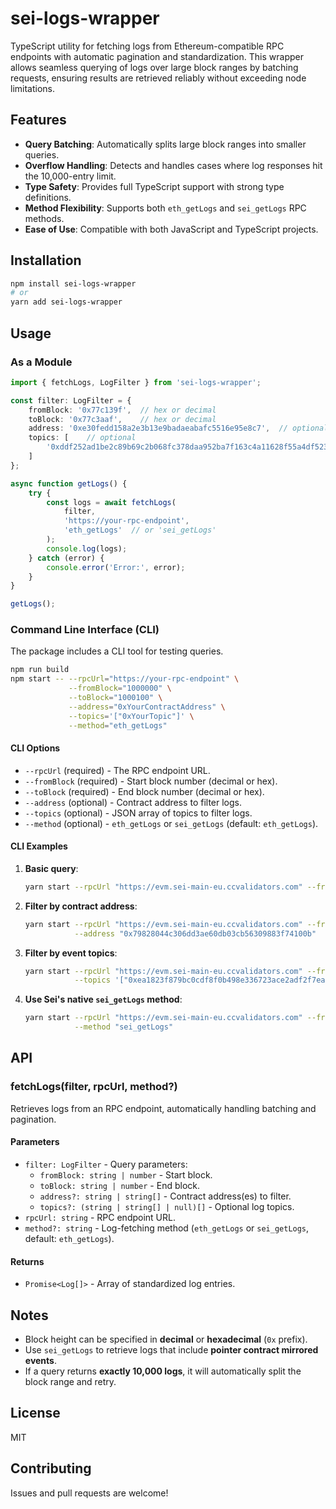 # sei-logs-wrapper

TypeScript utility for fetching logs from Ethereum-compatible RPC endpoints with automatic pagination and standardization. This wrapper allows seamless querying of logs over large block ranges by batching requests, ensuring results are retrieved reliably without exceeding node limitations.

## Features

- **Query Batching**: Automatically splits large block ranges into smaller queries.
- **Overflow Handling**: Detects and handles cases where log responses hit the 10,000-entry limit.
- **Type Safety**: Provides full TypeScript support with strong type definitions.
- **Method Flexibility**: Supports both `eth_getLogs` and `sei_getLogs` RPC methods.
- **Ease of Use**: Compatible with both JavaScript and TypeScript projects.

## Installation

```bash
npm install sei-logs-wrapper
# or
yarn add sei-logs-wrapper
```

## Usage

### As a Module

```typescript
import { fetchLogs, LogFilter } from 'sei-logs-wrapper';

const filter: LogFilter = {
    fromBlock: '0x77c139f',  // hex or decimal
    toBlock: '0x77c3aaf',    // hex or decimal
    address: '0xe30fedd158a2e3b13e9badaeabafc5516e95e8c7',  // optional
    topics: [    // optional
        '0xddf252ad1be2c89b69c2b068fc378daa952ba7f163c4a11628f55a4df523b3ef'
    ]
};

async function getLogs() {
    try {
        const logs = await fetchLogs(
            filter,
            'https://your-rpc-endpoint',
            'eth_getLogs'  // or 'sei_getLogs'
        );
        console.log(logs);
    } catch (error) {
        console.error('Error:', error);
    }
}

getLogs();
```

### Command Line Interface (CLI)

The package includes a CLI tool for testing queries.

```bash
npm run build
npm start -- --rpcUrl="https://your-rpc-endpoint" \
             --fromBlock="1000000" \
             --toBlock="1000100" \
             --address="0xYourContractAddress" \
             --topics='["0xYourTopic"]' \
             --method="eth_getLogs"
```

#### CLI Options

- `--rpcUrl` (required) - The RPC endpoint URL.
- `--fromBlock` (required) - Start block number (decimal or hex).
- `--toBlock` (required) - End block number (decimal or hex).
- `--address` (optional) - Contract address to filter logs.
- `--topics` (optional) - JSON array of topics to filter logs.
- `--method` (optional) - `eth_getLogs` or `sei_getLogs` (default: `eth_getLogs`).

#### CLI Examples

1. **Basic query**:
    ```bash
    yarn start --rpcUrl "https://evm.sei-main-eu.ccvalidators.com" --fromBlock "79293881" --toBlock "80293881"
    ```

2. **Filter by contract address**:
    ```bash
    yarn start --rpcUrl "https://evm.sei-main-eu.ccvalidators.com" --fromBlock "79293881" --toBlock "80293881" \
               --address "0x79828044c306dd3ae60db03cb56309883f74100b"
    ```

3. **Filter by event topics**:
    ```bash
    yarn start --rpcUrl "https://evm.sei-main-eu.ccvalidators.com" --fromBlock "79293881" --toBlock "80293881" \
               --topics '["0xea1823f879bc0cdf8f0b498e336723ace2adf2f7ea9c0a0257b0ba3e5783a956"]'
    ```

4. **Use Sei's native `sei_getLogs` method**:
    ```bash
    yarn start --rpcUrl "https://evm.sei-main-eu.ccvalidators.com" --fromBlock "79293881" --toBlock "80293881" \
               --method "sei_getLogs"
    ```

## API

### fetchLogs(filter, rpcUrl, method?)

Retrieves logs from an RPC endpoint, automatically handling batching and pagination.

#### Parameters

- `filter: LogFilter` - Query parameters:
  - `fromBlock: string | number` - Start block.
  - `toBlock: string | number` - End block.
  - `address?: string | string[]` - Contract address(es) to filter.
  - `topics?: (string | string[] | null)[]` - Optional log topics.
- `rpcUrl: string` - RPC endpoint URL.
- `method?: string` - Log-fetching method (`eth_getLogs` or `sei_getLogs`, default: `eth_getLogs`).

#### Returns

- `Promise<Log[]>` - Array of standardized log entries.

## Notes

- Block height can be specified in **decimal** or **hexadecimal** (`0x` prefix).
- Use `sei_getLogs` to retrieve logs that include **pointer contract mirrored events**.
- If a query returns **exactly 10,000 logs**, it will automatically split the block range and retry.

## License

MIT

## Contributing

Issues and pull requests are welcome!


